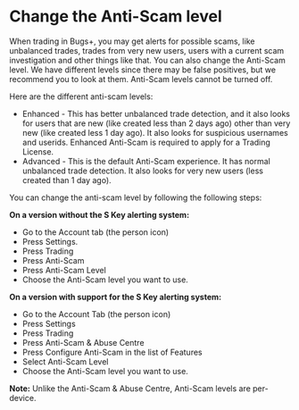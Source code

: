 # Change the Anti-Scam level

When trading in Bugs+, you may get alerts for possible scams, like unbalanced trades, trades from very new users, users with a current scam investigation and other things like that. You can also change the Anti-Scam level. We have different levels since there may be false positives, but we recommend you to look at them. Anti-Scam levels cannot be turned off.

Here are the different anti-scam levels:

* Enhanced - This has better unbalanced trade detection, and it also looks for users that are new (like created less than 2 days ago) other than very new (like created less 1 day ago). It also looks for suspicious usernames and userids. Enhanced Anti-Scam is required to apply for a Trading License.
* Advanced - This is the default Anti-Scam experience. It has normal unbalanced trade detection. It also looks for very new users (less created than 1 day ago).

You can change the anti-scam level by following the following steps:

**On a version without the S Key alerting system:**

* Go to the Account tab (the person icon)
* Press Settings.
* Press Trading
* Press Anti-Scam
* Press Anti-Scam Level
* Choose the Anti-Scam level you want to use.

**On a version with support for the S Key alerting system:**

* Go to the Account Tab (the person icon)
* Press Settings
* Press Trading
* Press Anti-Scam & Abuse Centre
* Press Configure Anti-Scam in the list of Features
* Select Anti-Scam Level
* Choose the Anti-Scam level you want to use.

**Note:** Unlike the Anti-Scam & Abuse Centre, Anti-Scam levels are per-device.
